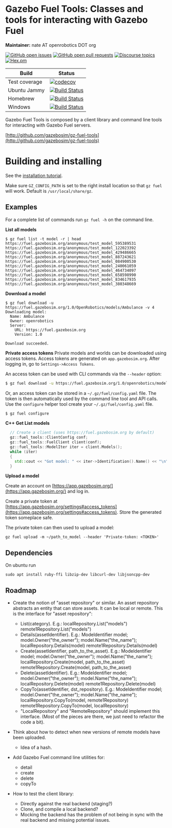 # Gazebo Fuel Tools: Classes and tools for interacting with Gazebo Fuel

**Maintainer:** nate AT openrobotics DOT org

[![GitHub open issues](https://img.shields.io/github/issues-raw/gazebosim/gz-fuel-tools.svg)](https://github.com/gazebosim/gz-fuel-tools/issues)
[![GitHub open pull requests](https://img.shields.io/github/issues-pr-raw/gazebosim/gz-fuel-tools.svg)](https://github.com/gazebosim/gz-fuel-tools/pulls)
[![Discourse topics](https://img.shields.io/discourse/https/community.gazebosim.org/topics.svg)](https://community.gazebosim.org)
[![Hex.pm](https://img.shields.io/hexpm/l/plug.svg)](https://www.apache.org/licenses/LICENSE-2.0)

Build | Status
-- | --
Test coverage | [![codecov](https://codecov.io/gh/gazebosim/gz-fuel-tools/tree/gz-fuel-tools9/graph/badge.svg)](https://codecov.io/gh/gazebosim/gz-fuel-tools/tree/gz-fuel-tools9)
Ubuntu Jammy  | [![Build Status](https://build.osrfoundation.org/buildStatus/icon?job=gz_fuel_tools-ci-gz-fuel-tools9-jammy-amd64)](https://build.osrfoundation.org/job/gz_fuel_tools-ci-gz-fuel-tools9-jammy-amd64)
Homebrew      | [![Build Status](https://build.osrfoundation.org/buildStatus/icon?job=gz_fuel_tools-ci-gz-fuel-tools9-homebrew-amd64)](https://build.osrfoundation.org/job/gz_fuel_tools-ci-gz-fuel-tools9-homebrew-amd64)
Windows       | [![Build Status](https://build.osrfoundation.org/buildStatus/icon?job=gz_fuel_tools-9-clowin)](https://build.osrfoundation.org/job/gz_fuel_tools-9-clowin/)

Gazebo Fuel Tools is composed by a client library and command line tools for
interacting with Gazebo Fuel servers.

  [http://github.com/gazebosim/gz-fuel-tools](http://github.com/gazebosim/gz-fuel-tools)

# Building and installing

See the [installation tutorial](https://gazebosim.org/api/fuel_tools/9/install.html).

Make sure `GZ_CONFIG_PATH` is set to the right install location so that `gz fuel` will work.
Default is `/usr/local/share/gz`.

## Examples

For a complete list of commands run `gz fuel -h` on the command line.

**List all models**
```{.sh}
$ gz fuel list -t model -r | head
https://fuel.gazebosim.org/anonymous/test_model_595389531
https://fuel.gazebosim.org/anonymous/test_model_122023392
https://fuel.gazebosim.org/anonymous/test_model_429486665
https://fuel.gazebosim.org/anonymous/test_model_887243621
https://fuel.gazebosim.org/anonymous/test_model_084900530
https://fuel.gazebosim.org/anonymous/test_model_240061059
https://fuel.gazebosim.org/anonymous/test_model_464734097
https://fuel.gazebosim.org/anonymous/test_model_658598990
https://fuel.gazebosim.org/anonymous/test_model_834617935
https://fuel.gazebosim.org/anonymous/test_model_380348669
```

**Download a model**
```{.sh}
$ gz fuel download -u https://fuel.gazebosim.org/1.0/OpenRobotics/models/Ambulance -v 4
Downloading model:
  Name: Ambulance
  Owner: openrobotics
  Server:
    URL: https://fuel.gazebosim.org
    Version: 1.0

Download succeeded.
```

**Private access tokens**
Private models and worlds can be downloaded using access tokens.
Access tokens are generated on `app.gazebosim.org`. After logging in,
go to `Settings->Access Tokens`.

An access token can be used with CLI commands via the `--header` option:

```bash
$ gz fuel download -u https://fuel.gazebosim.org/1.0/openrobotics/models/ambulance --header 'Private-Token: <access_token>'
```

Or, an access token can be stored in a `~/.gz/fuel/config.yaml` file. The token is then
automatically used by the command line tool and API calls. Use the `configure` helper
tool create your `~/.gz/fuel/config.yaml` file.

```bash
$ gz fuel configure
```

**C++ Get List models**
```cpp
  // Create a client (uses https://fuel.gazebosim.org by default)
  gz::fuel_tools::ClientConfig conf;
  gz::fuel_tools::FuelClient client(conf);
  gz::fuel_tools::ModelIter iter = client.Models();
  while (iter)
  {
    std::cout << "Got model: " << iter->Identification().Name() << "\n";
  }
```

**Upload a model**

Create an account on
[https://app.gazebosim.org/](https://app.gazebosim.org/) and log
in.

Create a private token at
[https://app.gazebosim.org/settings#access_tokens](https://app.gazebosim.org/settings#access_tokens). Store the generated token someplace safe.

The private token can then used to upload a model:
```{.sh}
gz fuel upload -m ~/path_to_model --header 'Private-token: <TOKEN>'
```

## Dependencies
On ubuntu run
```{.sh}
sudo apt install ruby-ffi libzip-dev libcurl-dev libjsoncpp-dev
```

## Roadmap

* Create the notion of "asset repository" or similar. An asset repository abstracts an entity that can store assets. It can be local or remote. This is the interface for "asset repository":
    * List(category).
        E.g.: localRepository.List("models")
        remote1Repository.List("models")
    * Details(assetIdentifier).
        E.g.: Modeldentifier model;
        model.Owner("the_owner");
        model.Name("the_name");
        localRepository.Details(model)
        remote1Repository.Details(model)
    * Create(assetIdentifier, path_to_the_asset).
        E.g.: Modeldentifier model;
        model.Owner("the_owner");
        model.Name("the_name");
        localRepository.Create(model, path_to_the_asset)
        remote1Repository.Create(model, path_to_the_asset)
    * Delete(assetIdentifier).
        E.g.: Modeldentifier model;
        model.Owner("the_owner");
        model.Name("the_name");
        localRepository.Delete(model)
        remote1Repository.Delete(model)
     * CopyTo(assetIdentifier, dst_repository).
        E.g.: Modeldentifier model;
        model.Owner("the_owner");
        model.Name("the_name");
        localRepository.CopyTo(model, remote1Repository)
        remote1Repository.CopyTo(model, localRepository)
    * "LocalRepository" and "RemoteRepository" should implement this interface.
    (Most of the pieces are there, we just need to refactor the code a bit).

* Think about how to detect when new versions of remote models have been uploaded.
    * Idea of a hash.

* Add Gazebo Fuel command line utilities for:
    * detail
    * create
    * delete
    * copyTo

* How to test the client library:
    * Directly against the real backend (staging?)
    * Clone, and compile a local backend?
    * Mocking the backend has the problem of not being in sync with the real backend and missing potential issues.
